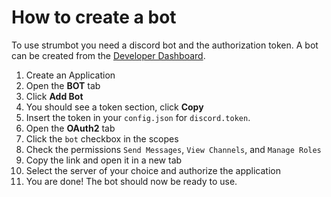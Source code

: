 # How to create a bot

To use strumbot you need a discord bot and the authorization token. A bot can be created from the [Developer Dashboard][1].

1. Create an Application
1. Open the **BOT** tab
1. Click **Add Bot**
1. You should see a token section, click **Copy**
1. Insert the token in your `config.json` for `discord.token`.
1. Open the **OAuth2** tab
1. Click the `bot` checkbox in the scopes
1. Check the permissions `Send Messages`, `View Channels`, and `Manage Roles`
1. Copy the link and open it in a new tab
1. Select the server of your choice and authorize the application
1. You are done! The bot should now be ready to use.

[1]: https://discordapp.com/developers/applications
